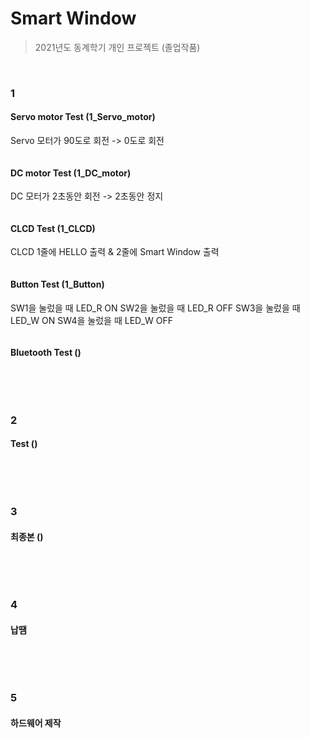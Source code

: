 # Smart Window

> 2021년도 동계학기 개인 프로젝트 (졸업작품)

<br/>

### 1


#### Servo motor Test (1_Servo_motor) 
Servo 모터가 90도로 회전 -> 0도로 회전

```

```

#### DC motor Test (1_DC_motor)
DC 모터가 2초동안 회전 -> 2초동안 정지

```

```

#### CLCD Test (1_CLCD)
CLCD 1줄에 HELLO 출력 & 2줄에 Smart Window 출력

```

```

#### Button Test (1_Button)
SW1을 눌렀을 때 LED_R ON
SW2을 눌렀을 때 LED_R OFF
SW3을 눌렀을 때 LED_W ON
SW4을 눌렀을 때 LED_W OFF

```

```

####  Bluetooth Test ()


```

```

<br/>

<br/>

### 2

####  Test ()


```

```

<br/>

<br/>

### 3

####  최종본 ()


```

```

<br/>

<br/>

### 4

####  납땜


```

```

<br/>

<br/>

### 5

####  하드웨어 제작


```

```

<br/>

<br/>
